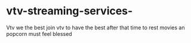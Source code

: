 # vtv-streaming-services-
Vtv we the best join vtv to have the best after that time to rest movies an popcorn must feel blessed 
